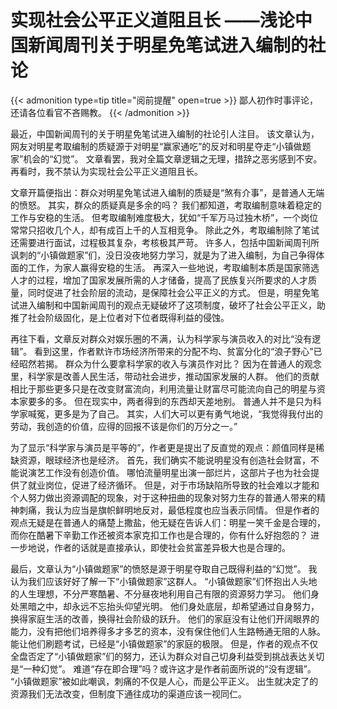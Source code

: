 # 实现社会公平正义道阻且长 ——浅论中国新闻周刊关于明星免笔试进入编制的社论


{{< admonition type=tip title="阅前提醒" open=true >}}
鄙人初作时事评论，还请各位看官不吝赐教。
{{< /admonition >}}

最近，中国新闻周刊的关于明星免笔试进入编制的社论引人注目。
该文章认为，网友对明星考取编制的质疑源于对明星“赢家通吃”的反对和明星夺走“小镇做题家”机会的“幻觉”。
文章看罢，我对全篇文章逻辑之无理，措辞之恶劣感到不安。再看时，我不禁认为实现社会公平正义道阻且长。

文章开篇便指出：群众对明星免笔试进入编制的质疑是“煞有介事”，是普通人无端的愤怒。
其实，群众的质疑真是多余的吗？
我们都知道，考取编制意味着稳定的工作与安稳的生活。
但考取编制难度极大，犹如“千军万马过独木桥”，一个岗位常常只招收几个人，却有成百上千的人互相竞争。
除此之外，考取编制除了笔试还需要进行面试，过程极其复杂，考核极其严苛。
许多人，包括中国新闻周刊所讽刺的“小镇做题家”们，没日没夜地努力学习，就是为了进入编制，为自己争得体面的工作，为家人赢得安稳的生活。
再深入一些地说，考取编制本质是国家筛选人才的过程，增加了国家发展所需的人才储备，提高了民族复兴所要求的人才质量，同时促进了社会阶层的流动，是保障社会公平正义的方式。
但是，明星免笔试进入编制和中国新闻周刊的观点无疑破坏了这项制度，破坏了社会公平正义，助推了社会阶级固化，是上位者对下位者既得利益的侵蚀。

再往下看，文章反对群众对娱乐圈的不满，认为科学家与演员收入的对比“没有逻辑”。
看到这里，作者默许市场经济所带来的分配不均、贫富分化的“浪子野心”已经昭然若揭。
群众为什么要拿科学家的收入与演员作对比？
因为在普通人的观念里，科学家是改善人民生活，带动社会进步，推动国家发展的人群。
他们的贡献相比于那些更多只是在改变财富流向，利用流量让财富尽可能流向自己的明星与资本家要多的多。
但在现实中，两者得到的东西却天差地别。
普通人并不是只为科学家喊冤，更多是为了自己。
其实，人们大可以更有勇气地说，“我觉得我付出的劳动，我创造的价值，应得的回报不该是你们的万分之一。”

为了显示“科学家与演员是平等的”，作者更是提出了反直觉的观点：颜值同样是稀缺资源，眼球经济也是经济。
首先，我们确实不能说明星没有创造社会财富，不能说演艺工作没有创造价值。
哪怕流量明星出演一部烂片，这部片子也为社会提供了就业岗位，促进了经济循环。
但是，对于市场缺陷所导致的社会难以才能和个人努力做出资源调配的现象，对于这种扭曲的现象对努力生存的普通人带来的精神刺痛，我认为应当是旗帜鲜明地反对，最低程度也应当表示同情。
但是作者的观点无疑是在普通人的痛楚上撒盐，他无疑在告诉人们：明星一笑千金是合理的，而你在酷暑下辛勤工作还被资本家克扣工作也是合理的，你有什么好抱怨的？
进一步地说，作者的话就是直接承认，即使社会贫富差异极大也是合理的。

最后，文章认为“小镇做题家”的愤怒是源于明星夺取自己既得利益的“幻觉”。
我认为我们应该好好了解一下“小镇做题家”这群人。
“小镇做题家”们怀抱出人头地的人生理想，不分严寒酷暑、不分昼夜地利用自己有限的资源努力学习。
他们身处黑暗之中，却永远不忘抬头仰望光明。
他们身处底层，却希望通过自身努力，换得家庭生活的改善，换得社会阶级的跃升。
他们的家庭没有让他们开阔眼界的能力，没有把他们培养得多才多艺的资本，没有保住他们人生路畅通无阻的人脉。
能让他们刷题考试，已经是“小镇做题家”的家庭的极限。
但是，作者的观点不仅全盘否定了“小镇做题家”们的努力，还认为群众对自己切身利益受到挑战表达关切是“一种幻觉”。
难道“存在即合理”吗？或许这才是作者前面所说的“没有逻辑”。
“小镇做题家”被如此嘲讽，刺痛的不仅是人心，而是公平正义。
出生就决定了的资源我们无法改变，但制度下通往成功的渠道应该一视同仁。


